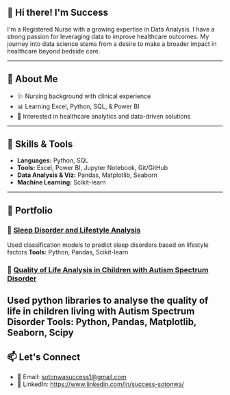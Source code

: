 ## 👋 Hi there! I'm Success

I'm a Registered Nurse with a growing expertise in Data Analysis. I have a strong passion for leveraging data to improve healthcare outcomes.
My journey into data science stems from a desire to make a broader impact in healthcare beyond bedside care.

---

## 🧠 About Me
- 🩺 Nursing background with clinical experience
- 📊 Learning Excel, Python, SQL, & Power BI
- 🧪 Interested in healthcare analytics and data-driven solutions

---

## 💼 Skills & Tools
- **Languages:** Python, SQL
- **Tools:** Excel, Power BI, Jupyter Notebook, Git/GitHub
- **Data Analysis & Viz:** Pandas, Matplotlib, Seaborn
- **Machine Learning:** Scikit-learn

---

## 📁 Portfolio
### 🔹 [Sleep Disorder and Lifestyle Analysis](https://github.com/success222/Sleep-Disorder-Prediction)
Used classification models to predict sleep disorders based on lifestyle factors
**Tools:** Python, Pandas, Scikit-learn

### 🔹 [Quality of Life Analysis in Children with Autism Spectrum Disorder](https://github.com/success222/QoL-Autism-Analysis)
Used python libraries to analyse the quality of life in children living with Autism Spectrum Disorder
**Tools:** Python, Pandas, Matplotlib, Seaborn, Scipy
---

## 📫 Let's Connect
- 📧 Email: sotonwasuccess1@gmail.com
- 💼 LinkedIn: https://www.linkedin.com/in/success-sotonwa/

<!--
**success222/success222** is a ✨ _special_ ✨ repository because its `README.md` (this file) appears on your GitHub profile.

Here are some ideas to get you started:

- 🔭 I’m currently working on ...
- 🌱 I’m currently learning ...
- 👯 I’m looking to collaborate on ...
- 🤔 I’m looking for help with ...
- 💬 Ask me about ...
- 📫 How to reach me: ...
- 😄 Pronouns: ...
- ⚡ Fun fact: ...
-->
